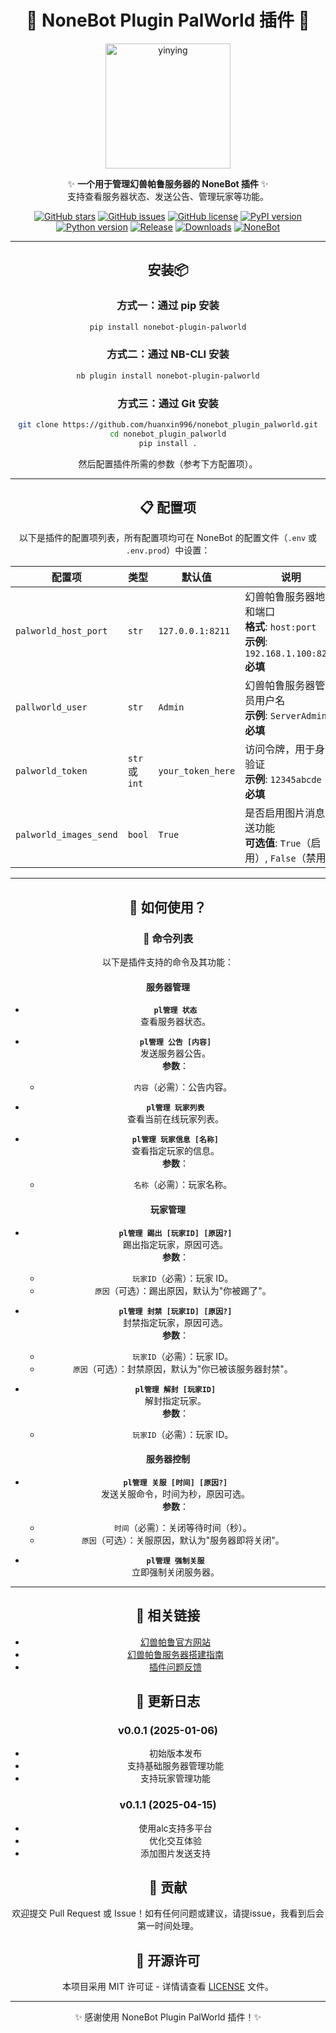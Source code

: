 <!-- markdownlint-disable MD033 -->

<div align="center">

# 🌟 NoneBot Plugin PalWorld 插件 🌟

</div>

<p align="center">
  <a href="https://github.com/huanxin996/nonebot_plugin_hx-yinying"><img src="https://raw.githubusercontent.com/huanxin996/nonebot_plugin_hx-yinying/main/.venv/hx_img.png" width="200" height="200" alt="yinying"></a>
</p>

<div align="center">

✨ **一个用于管理幻兽帕鲁服务器的 NoneBot 插件** ✨  
支持查看服务器状态、发送公告、管理玩家等功能。



<div align="center">

[![GitHub stars](https://img.shields.io/github/stars/huanxin996/nonebot_plugin_palworld?style=social)](https://github.com/huanxin996/nonebot_plugin_palworld)
[![GitHub issues](https://img.shields.io/github/issues/huanxin996/nonebot_plugin_palworld)](https://github.com/huanxin996/nonebot_plugin_palworld/issues)
[![GitHub license](https://img.shields.io/github/license/huanxin996/nonebot_plugin_palworld)](https://github.com/huanxin996/nonebot_plugin_palworld/blob/main/LICENSE)
[![PyPI version](https://img.shields.io/pypi/v/nonebot-plugin-palworld)](https://pypi.org/project/nonebot-plugin-palworld/)
[![Python version](https://img.shields.io/badge/python-3.8+-blue.svg)](https://www.python.org/)
[![Release](https://img.shields.io/github/v/release/huanxin996/nonebot_plugin_palworld?include_prereleases)](https://github.com/huanxin996/nonebot_plugin_palworld/releases)
[![Downloads](https://img.shields.io/pypi/dm/nonebot-plugin-palworld)](https://pypi.org/project/nonebot-plugin-palworld/)
[![NoneBot](https://img.shields.io/badge/NoneBot-2.0-brightgreen)](https://v2.nonebot.dev/)

</div>

---

## 安装📦

### 方式一：通过 pip 安装

```bash
pip install nonebot-plugin-palworld
```

### 方式二：通过 NB-CLI 安装

```bash
nb plugin install nonebot-plugin-palworld
```

### 方式三：通过 Git 安装

```bash
git clone https://github.com/huanxin996/nonebot_plugin_palworld.git
cd nonebot_plugin_palworld
pip install .
```

然后配置插件所需的参数（参考下方配置项）。

---

## 📋 配置项

以下是插件的配置项列表，所有配置项均可在 NoneBot 的配置文件（`.env` 或 `.env.prod`）中设置：

| 配置项 | 类型 | 默认值 | 说明 |
|------|------|------|------|
| `palworld_host_port` | `str` | `127.0.0.1:8211` | 幻兽帕鲁服务器地址和端口<br>**格式**: `host:port`<br>**示例**: `192.168.1.100:8211`<br>**必填** |
| `pallworld_user` | `str` | `Admin` | 幻兽帕鲁服务器管理员用户名<br>**示例**: `ServerAdmin`<br>**必填** |
| `palworld_token` | `str` 或 `int` | `your_token_here` | 访问令牌，用于身份验证<br>**示例**: `12345abcde`<br>**必填** |
| `palworld_images_send` | `bool` | `True` | 是否启用图片消息发送功能<br>**可选值**: `True`（启用）, `False`（禁用） |

---

## 🚀 如何使用？

### 📜 命令列表

以下是插件支持的命令及其功能：

#### **服务器管理**

- **`pl管理 状态`**  
  查看服务器状态。

- **`pl管理 公告 [内容]`**  
  发送服务器公告。  
  **参数**：  
  - `内容`（必需）：公告内容。

- **`pl管理 玩家列表`**  
  查看当前在线玩家列表。

- **`pl管理 玩家信息 [名称]`**  
  查看指定玩家的信息。  
  **参数**：  
  - `名称`（必需）：玩家名称。

#### **玩家管理**

- **`pl管理 踢出 [玩家ID] [原因?]`**  
  踢出指定玩家，原因可选。  
  **参数**：  
  - `玩家ID`（必需）：玩家 ID。  
  - `原因`（可选）：踢出原因，默认为"你被踢了"。

- **`pl管理 封禁 [玩家ID] [原因?]`**  
  封禁指定玩家，原因可选。  
  **参数**：  
  - `玩家ID`（必需）：玩家 ID。  
  - `原因`（可选）：封禁原因，默认为"你已被该服务器封禁"。

- **`pl管理 解封 [玩家ID]`**  
  解封指定玩家。  
  **参数**：  
  - `玩家ID`（必需）：玩家 ID。

#### **服务器控制**

- **`pl管理 关服 [时间] [原因?]`**  
  发送关服命令，时间为秒，原因可选。  
  **参数**：  
  - `时间`（必需）：关闭等待时间（秒）。  
  - `原因`（可选）：关服原因，默认为"服务器即将关闭"。

- **`pl管理 强制关服`**  
  立即强制关闭服务器。

---

## 🔗 相关链接

- [幻兽帕鲁官方网站](https://www.pocketpair.jp/palworld)
- [幻兽帕鲁服务器搭建指南](https://github.com/huanxin996/palworld-server-guide)
- [插件问题反馈](https://github.com/huanxin996/nonebot_plugin_palworld/issues)

## 📝 更新日志

### v0.0.1 (2025-01-06)

- 初始版本发布
- 支持基础服务器管理功能
- 支持玩家管理功能

### v0.1.1 (2025-04-15)

- 使用alc支持多平台
- 优化交互体验
- 添加图片发送支持

## 🤝 贡献

欢迎提交 Pull Request 或 Issue！如有任何问题或建议，请提issue，我看到后会第一时间处理。

## 📄 开源许可

本项目采用 MIT 许可证 - 详情请查看 [LICENSE](https://github.com/huanxin996/nonebot_plugin_palworld/blob/main/LICENSE) 文件。

---

<p align="center">✨ 感谢使用 NoneBot Plugin PalWorld 插件！✨</p>

<!-- markdownlint-restore -->